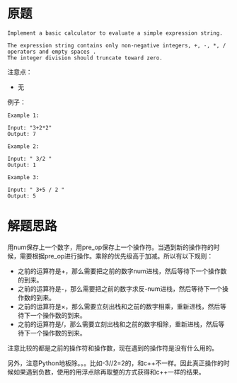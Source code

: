 # 原题
```
Implement a basic calculator to evaluate a simple expression string.

The expression string contains only non-negative integers, +, -, *, / operators and empty spaces . 
The integer division should truncate toward zero.
```


注意点：

  - 无

例子：

```
Example 1:

Input: "3+2*2"
Output: 7

Example 2:

Input: " 3/2 "
Output: 1

Example 3:

Input: " 3+5 / 2 "
Output: 5
```

# 解题思路
用num保存上一个数字，用pre_op保存上一个操作符。当遇到新的操作符的时候，需要根据pre_op进行操作。乘除的优先级高于加减。所以有以下规则：

  - 之前的运算符是+，那么需要把之前的数字num进栈，然后等待下一个操作数的到来。 
  - 之前的运算符是-，那么需要把之前的数字求反-num进栈，然后等待下一个操作数的到来。 
  - 之前的运算符是×，那么需要立刻出栈和之前的数字相乘，重新进栈，然后等待下一个操作数的到来。 
  - 之前的运算符是/，那么需要立刻出栈和之前的数字相除，重新进栈，然后等待下一个操作数的到来。

注意比较的都是之前的操作符和操作数，现在遇到的操作符是没有什么用的。

另外，注意Python地板除。。。比如-3//2=2的，和c++不一样。因此真正操作的时候如果遇到负数，使用的用浮点除再取整的方式获得和c++一样的结果。


